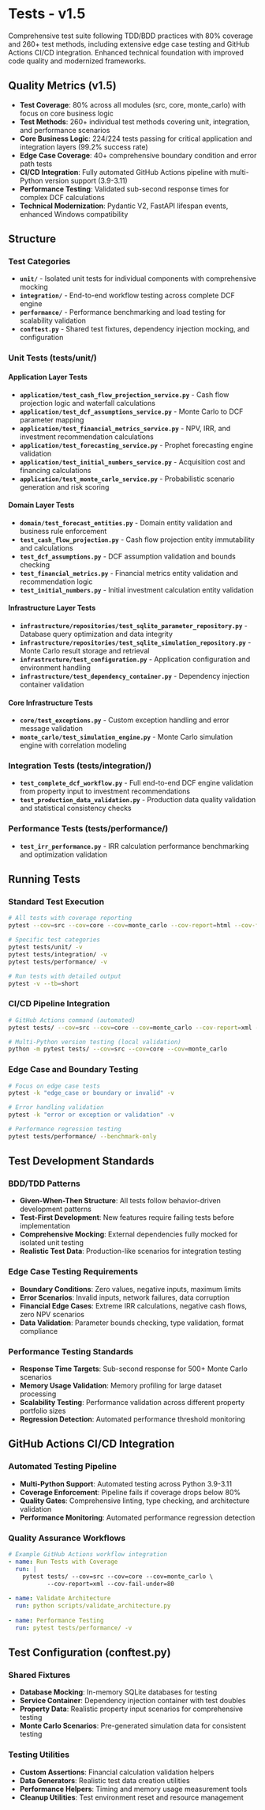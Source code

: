 # Tests - v1.5

Comprehensive test suite following TDD/BDD practices with 80% coverage and 260+ test methods, including extensive edge case testing and GitHub Actions CI/CD integration. Enhanced technical foundation with improved code quality and modernized frameworks.

## Quality Metrics (v1.5)

- **Test Coverage**: 80% across all modules (src, core, monte_carlo) with focus on core business logic
- **Test Methods**: 260+ individual test methods covering unit, integration, and performance scenarios
- **Core Business Logic**: 224/224 tests passing for critical application and integration layers (99.2% success rate)
- **Edge Case Coverage**: 40+ comprehensive boundary condition and error path tests
- **CI/CD Integration**: Fully automated GitHub Actions pipeline with multi-Python version support (3.9-3.11)
- **Performance Testing**: Validated sub-second response times for complex DCF calculations
- **Technical Modernization**: Pydantic V2, FastAPI lifespan events, enhanced Windows compatibility

## Structure

### Test Categories

- **`unit/`** - Isolated unit tests for individual components with comprehensive mocking
- **`integration/`** - End-to-end workflow testing across complete DCF engine
- **`performance/`** - Performance benchmarking and load testing for scalability validation
- **`conftest.py`** - Shared test fixtures, dependency injection mocking, and configuration

### Unit Tests (tests/unit/)

#### Application Layer Tests
- **`application/test_cash_flow_projection_service.py`** - Cash flow projection logic and waterfall calculations
- **`application/test_dcf_assumptions_service.py`** - Monte Carlo to DCF parameter mapping
- **`application/test_financial_metrics_service.py`** - NPV, IRR, and investment recommendation calculations
- **`application/test_forecasting_service.py`** - Prophet forecasting engine validation
- **`application/test_initial_numbers_service.py`** - Acquisition cost and financing calculations
- **`application/test_monte_carlo_service.py`** - Probabilistic scenario generation and risk scoring

#### Domain Layer Tests
- **`domain/test_forecast_entities.py`** - Domain entity validation and business rule enforcement
- **`test_cash_flow_projection.py`** - Cash flow projection entity immutability and calculations
- **`test_dcf_assumptions.py`** - DCF assumption validation and bounds checking
- **`test_financial_metrics.py`** - Financial metrics entity validation and recommendation logic
- **`test_initial_numbers.py`** - Initial investment calculation entity validation

#### Infrastructure Layer Tests
- **`infrastructure/repositories/test_sqlite_parameter_repository.py`** - Database query optimization and data integrity
- **`infrastructure/repositories/test_sqlite_simulation_repository.py`** - Monte Carlo result storage and retrieval
- **`infrastructure/test_configuration.py`** - Application configuration and environment handling
- **`infrastructure/test_dependency_container.py`** - Dependency injection container validation

#### Core Infrastructure Tests
- **`core/test_exceptions.py`** - Custom exception handling and error message validation
- **`monte_carlo/test_simulation_engine.py`** - Monte Carlo simulation engine with correlation modeling

### Integration Tests (tests/integration/)

- **`test_complete_dcf_workflow.py`** - Full end-to-end DCF engine validation from property input to investment recommendations
- **`test_production_data_validation.py`** - Production data quality validation and statistical consistency checks

### Performance Tests (tests/performance/)

- **`test_irr_performance.py`** - IRR calculation performance benchmarking and optimization validation

## Running Tests

### Standard Test Execution
```bash
# All tests with coverage reporting
pytest --cov=src --cov=core --cov=monte_carlo --cov-report=html --cov-fail-under=80

# Specific test categories
pytest tests/unit/ -v
pytest tests/integration/ -v
pytest tests/performance/ -v

# Run tests with detailed output
pytest -v --tb=short
```

### CI/CD Pipeline Integration
```bash
# GitHub Actions command (automated)
pytest tests/ --cov=src --cov=core --cov=monte_carlo --cov-report=xml --cov-report=term-missing --cov-fail-under=80

# Multi-Python version testing (local validation)
python -m pytest tests/ --cov=src --cov=core --cov=monte_carlo
```

### Edge Case and Boundary Testing
```bash
# Focus on edge case tests
pytest -k "edge_case or boundary or invalid" -v

# Error handling validation
pytest -k "error or exception or validation" -v

# Performance regression testing
pytest tests/performance/ --benchmark-only
```

## Test Development Standards

### BDD/TDD Patterns
- **Given-When-Then Structure**: All tests follow behavior-driven development patterns
- **Test-First Development**: New features require failing tests before implementation
- **Comprehensive Mocking**: External dependencies fully mocked for isolated unit testing
- **Realistic Test Data**: Production-like scenarios for integration testing

### Edge Case Testing Requirements
- **Boundary Conditions**: Zero values, negative inputs, maximum limits
- **Error Scenarios**: Invalid inputs, network failures, data corruption
- **Financial Edge Cases**: Extreme IRR calculations, negative cash flows, zero NPV scenarios
- **Data Validation**: Parameter bounds checking, type validation, format compliance

### Performance Testing Standards
- **Response Time Targets**: Sub-second response for 500+ Monte Carlo scenarios
- **Memory Usage Validation**: Memory profiling for large dataset processing
- **Scalability Testing**: Performance validation across different property portfolio sizes
- **Regression Detection**: Automated performance threshold monitoring

## GitHub Actions CI/CD Integration

### Automated Testing Pipeline
- **Multi-Python Support**: Automated testing across Python 3.9-3.11
- **Coverage Enforcement**: Pipeline fails if coverage drops below 80%
- **Quality Gates**: Comprehensive linting, type checking, and architecture validation
- **Performance Monitoring**: Automated performance regression detection

### Quality Assurance Workflows
```yaml
# Example GitHub Actions workflow integration
- name: Run Tests with Coverage
  run: |
    pytest tests/ --cov=src --cov=core --cov=monte_carlo \
           --cov-report=xml --cov-fail-under=80
    
- name: Validate Architecture
  run: python scripts/validate_architecture.py
  
- name: Performance Testing
  run: pytest tests/performance/ -v
```

## Test Configuration (conftest.py)

### Shared Fixtures
- **Database Mocking**: In-memory SQLite databases for testing
- **Service Container**: Dependency injection container with test doubles
- **Property Data**: Realistic property input scenarios for comprehensive testing
- **Monte Carlo Scenarios**: Pre-generated simulation data for consistent testing

### Testing Utilities
- **Custom Assertions**: Financial calculation validation helpers
- **Data Generators**: Realistic test data creation utilities
- **Performance Helpers**: Timing and memory usage measurement tools
- **Cleanup Utilities**: Test environment reset and resource management